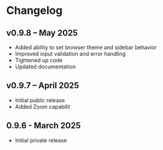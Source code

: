 # Changelog

## v0.9.8 – May 2025
- Added ability to set browser theme and sidebar behavior
- Improved input validation and error handling
- Tightened up code
- Updated documentation

## v0.9.7 – April 2025
- Initial public release
- Added Zoom capabilit

## 0.9.6 - March 2025
- Initial private release

